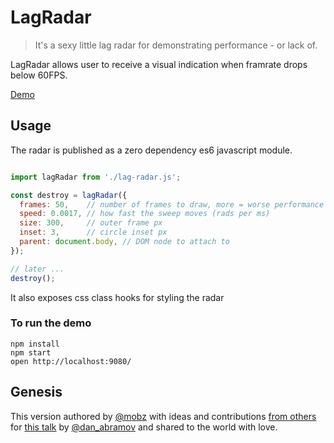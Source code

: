 # LagRadar

> It's a sexy little lag radar for demonstrating performance - or lack of.

LagRadar allows user to receive a visual indication when framrate drops below 60FPS.

[Demo](https://mobz.github.io/lag-radar/)

## Usage

The radar is published as a zero dependency es6 javascript module.

```javascript

import lagRadar from './lag-radar.js';

const destroy = lagRadar({
  frames: 50,    // number of frames to draw, more = worse performance
  speed: 0.0017, // how fast the sweep moves (rads per ms)
  size: 300,     // outer frame px
  inset: 3,      // circle inset px
  parent: document.body, // DOM node to attach to
});

// later ...
destroy();
```

It also exposes css class hooks for styling the radar

### To run the demo

```
npm install
npm start
open http://localhost:9080/
```

## Genesis

This version authored by [@mobz](https://twitter.com/mobz) with ideas and contributions [from others](https://twitter.com/dan_abramov/status/970028229271670784)
for [this talk](https://reactjs.org/blog/2018/03/01/sneak-peek-beyond-react-16.html)
by [@dan_abramov](https://twitter.com/dan_abramov) and shared to the world with love.
